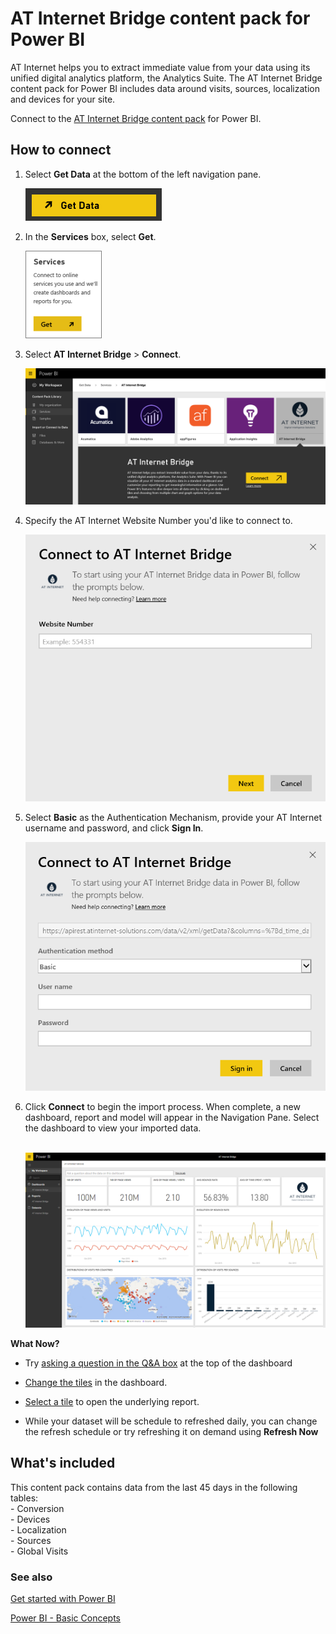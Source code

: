 ﻿<properties
   pageTitle="AT Internet Bridge content pack for Power BI"
   description="AT Internet Bridge content pack for Power BI"
   services="powerbi"
   documentationCenter=""
   authors="theresapalmer" 
   manager="mblythe" 
   editor=""
   tags=""
   qualityFocus="no"
   qualityDate=""/>
 
<tags
   ms.service="powerbi"
   ms.devlang="NA"
   ms.topic="article"
   ms.tgt_pltfrm="NA"
   ms.workload="powerbi"
   ms.date="05/09/2016"
   ms.author="tpalmer"/>
   
# AT Internet Bridge content pack for Power&nbsp;BI

AT Internet helps you to extract immediate value from your data using its unified digital analytics platform, the Analytics Suite. The AT Internet Bridge content pack for Power BI includes data around visits, sources, localization and devices for your site.

Connect to the [AT Internet Bridge content pack](https://app.powerbi.com/getdata/services/at-internet-bridge) for Power BI.

## How to connect

1.  Select **Get Data** at the bottom of the left navigation pane.

    ![](media/powerbi-content-pack-at-internet/PBI_GetData.png) 

2.  In the **Services** box, select **Get**.

    ![](media/powerbi-content-pack-at-internet/PBI_GetServices.png) 

3.  Select **AT Internet Bridge** \> **Connect**.

    ![](media/powerbi-content-pack-at-internet/connect.png)
    
4.  Specify the AT Internet Website Number you'd like to connect to.

    ![](media/powerbi-content-pack-at-internet/params.png)

5.  Select **Basic** as the Authentication Mechanism, provide your AT Internet username and password, and click **Sign In**. 

    ![](media/powerbi-content-pack-at-internet/creds.png)

6.  Click **Connect** to begin the import process. When complete, a new dashboard, report and model will appear in the Navigation Pane. Select the dashboard to view your imported data.

     ![](media/powerbi-content-pack-at-internet/atinternet.png)

**What Now?**

- Try [asking a question in the Q&A box](powerbi-service-q-and-a.md) at the top of the dashboard

- [Change the tiles](powerbi-service-edit-a-tile-in-a-dashboard.md) in the dashboard.

- [Select a tile](powerbi-service-dashboard-tiles.md) to open the underlying report.

- While your dataset will be schedule to refreshed daily, you can change the refresh schedule or try refreshing it on demand using **Refresh Now**

## What's included

This content pack contains data from the last 45 days in the following tables:  
    - Conversion  
    - Devices  
    - Localization  
    - Sources  
    - Global Visits  

### See also

[Get started with Power BI](powerbi-service-get-started.md)

[Power BI - Basic Concepts](powerbi-service-basic-concepts.md)

